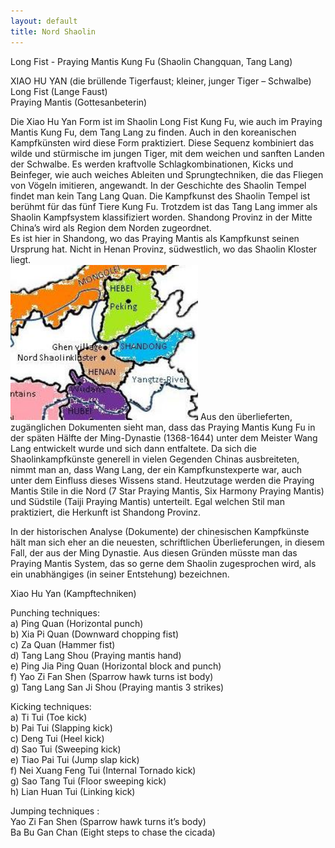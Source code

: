```yaml
---
layout: default
title: Nord Shaolin
---
```


Long Fist - Praying Mantis Kung Fu (Shaolin Changquan, Tang Lang) <br>

XIAO HU YAN             (die brüllende Tigerfaust; kleiner, junger Tiger – Schwalbe)<br>
Long Fist               (Lange Faust)<br>
Praying Mantis          (Gottesanbeterin)<br>


Die Xiao Hu Yan Form ist im Shaolin Long Fist Kung Fu, wie auch im Praying Mantis Kung Fu, dem Tang Lang zu finden. Auch in den koreanischen Kampfkünsten wird diese Form praktiziert. Diese Sequenz kombiniert das wilde und stürmische im jungen Tiger, mit dem weichen und sanften Landen der Schwalbe. Es werden kraftvolle Schlagkombinationen, Kicks und Beinfeger, wie auch weiches Ableiten und Sprungtechniken, die das Fliegen von Vögeln imitieren, angewandt.
In der Geschichte des Shaolin Tempel findet man kein Tang Lang Quan. Die Kampfkunst des Shaolin Tempel ist berühmt für das fünf Tiere Kung Fu. Trotzdem ist das Tang Lang immer als Shaolin Kampfsystem klassifiziert worden. 
Shandong Provinz in der Mitte China’s wird als Region dem Norden zugeordnet.<br>
Es ist hier in Shandong, wo das Praying Mantis als Kampfkunst seinen Ursprung hat. Nicht in Henan Provinz, südwestlich, wo das Shaolin Kloster liegt.<br>
<img class="right" src="/images/china_norden.jpg" alt="China" width="300px">
Aus den überlieferten, zugänglichen Dokumenten sieht man, dass das Praying Mantis Kung Fu in der späten Hälfte der Ming-Dynastie (1368-1644) unter dem Meister Wang Lang entwickelt wurde und sich dann entfaltete. 
Da sich die Shaolinkampfkünste generell in vielen Gegenden Chinas ausbreiteten, nimmt man an, dass Wang Lang, der ein Kampfkunstexperte war, auch unter dem Einfluss dieses Wissens stand.
Heutzutage werden die Praying Mantis Stile in die Nord (7 Star Praying Mantis, Six Harmony Praying Mantis) und Südstile (Taiji Praying Mantis) unterteilt.
Egal welchen Stil man praktiziert, die Herkunft ist Shandong Provinz.<br>

In der historischen Analyse (Dokumente) der chinesischen Kampfkünste hält man sich eher an die neuesten, schriftlichen Überlieferungen, in diesem Fall, der aus der Ming Dynastie. Aus diesen Gründen müsste man das Praying Mantis System, das so gerne dem Shaolin zugesprochen wird, als ein unabhängiges (in seiner Entstehung) bezeichnen. <br>

Xiao Hu Yan (Kampftechniken)<br>

Punching techniques:<br>
a)	Ping Quan (Horizontal punch)<br>
b)	Xia Pi Quan (Downward chopping fist)<br>
c)	Za Quan (Hammer fist)<br>
d)	Tang Lang Shou (Praying mantis hand)<br>
e)	Ping Jia Ping Quan (Horizontal block and punch)<br>
f)	Yao Zi Fan Shen (Sparrow hawk turns ist body)<br>
g)	Tang Lang San Ji Shou (Praying mantis 3 strikes)<br>

Kicking techniques:<br>
a)	Ti Tui (Toe kick)<br>
b)	Pai Tui (Slapping kick)<br>
c)	Deng Tui (Heel kick)<br>
d)	Sao Tui (Sweeping kick)<br>
e)	Tiao Pai Tui (Jump slap kick)<br>
f)	Nei Xuang Feng Tui (Internal Tornado kick)<br>
g)	Sao Tang Tui (Floor sweeping kick)<br>
h)	Lian Huan Tui (Linking kick)<br>

Jumping techniques :<br>
Yao Zi Fan Shen (Sparrow hawk turns it’s body)<br>
Ba Bu Gan Chan (Eight steps to chase the cicada)<br>
